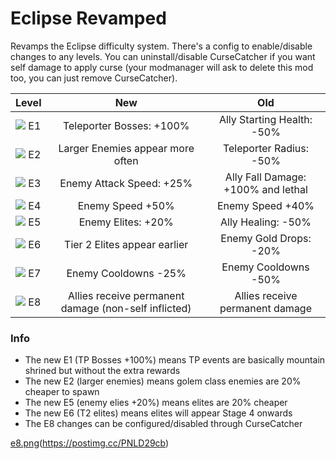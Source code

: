 # Eclipse Revamped

Revamps the Eclipse difficulty system. There's a config to enable/disable changes to any levels. You can uninstall/disable CurseCatcher if you want self damage to apply curse (your modmanager will ask to delete this mod too, you can just remove CurseCatcher).

| Level | New | Old |
| :------ | :------: | :----: |
| <img src="https://static.wikia.nocookie.net/riskofrain2_gamepedia_en/images/4/42/Eclipse1.png/revision/latest/scale-to-width-down/32?cb=20210325043337" /> E1  |   Teleporter Bosses: +100%   | Ally Starting Health: -50% |
| <img src="https://static.wikia.nocookie.net/riskofrain2_gamepedia_en/images/7/7e/Eclipse2.png/revision/latest/scale-to-width-down/32?cb=20210325043302" /> E2  |   Larger Enemies appear more often   | Teleporter Radius: -50% |
| <img src="https://static.wikia.nocookie.net/riskofrain2_gamepedia_en/images/1/15/Eclipse3.png/revision/latest/scale-to-width-down/32?cb=20210325043415" /> E3  |  Enemy Attack Speed: +25%   | Ally Fall Damage: +100% and lethal |
| <img src="https://static.wikia.nocookie.net/riskofrain2_gamepedia_en/images/e/e3/Eclipse4.png/revision/latest/scale-to-width-down/32?cb=20210325034731" /> E4  |  Enemy Speed +50%   | Enemy Speed +40% |
| <img src="https://static.wikia.nocookie.net/riskofrain2_gamepedia_en/images/3/34/Eclipse5.png/revision/latest/scale-to-width-down/32?cb=20210325034812" /> E5  |  Enemy Elites: +20%   | Ally Healing: -50% |
| <img src="https://static.wikia.nocookie.net/riskofrain2_gamepedia_en/images/3/30/Eclipse6.png/revision/latest/scale-to-width-down/32?cb=20210325043505" /> E6  |  Tier 2 Elites appear earlier   | Enemy Gold Drops: -20% |
| <img src="https://static.wikia.nocookie.net/riskofrain2_gamepedia_en/images/b/b5/Eclipse7.png/revision/latest/scale-to-width-down/32?cb=20210325043524" /> E7  |  Enemy Cooldowns -25%   | Enemy Cooldowns -50% |
| <img src="https://static.wikia.nocookie.net/riskofrain2_gamepedia_en/images/f/fa/Eclipse8.png/revision/latest/scale-to-width-down/32?cb=20210325043543" /> E8  |  Allies receive permanent damage (non-self inflicted)   | Allies receive permanent damage |

### Info

- The new E1 (TP Bosses +100%) means TP events are basically mountain shrined but without the extra rewards
- The new E2 (larger enemies) means golem class enemies are 20% cheaper to spawn
- The new E5 (enemy elies +20%) means elites are 20% cheaper
- The new E6 (T2 elites) means elites will appear Stage 4 onwards
- The E8 changes can be configured/disabled through CurseCatcher

[e8.png](https://i.postimg.cc/pVCBXtJS/e8.png)(https://postimg.cc/PNLD29cb)
